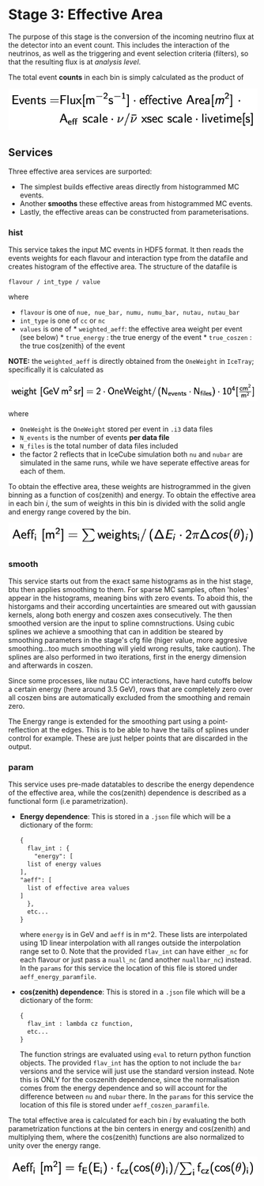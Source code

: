 # Stage 3: Effective Area

The purpose of this stage is the conversion of the incoming neutrino flux at the detector into an event count. This includes the interaction of the neutrinos, as well as the triggering and event selection criteria (filters), so that the resulting flux is at _analysis level_. 

The total event __counts__ in each bin is simply calculated as the product of 

![Events](images/events.png)


## Services
Three effective area services are surported:
  * The simplest builds effective areas directly from histogrammed MC events.
  * Another __smooths__ these effective areas from histogrammed MC events.
  * Lastly, the effective areas can be constructed from parameterisations.

### hist

This service takes the input MC events in HDF5 format. It then reads the events weights for each flavour and interaction type from the datafile and creates histogram of the effective area. The structure of the datafile is
```
flavour / int_type / value
```
where
  *  `flavour` is one of `nue, nue_bar, numu, numu_bar, nutau, nutau_bar`
  *  `int_type` is one of `cc` or `nc`
  *  `values` is one of 
    * `weighted_aeff`: the effective area weight per event (see below)
    * `true_energy` : the true energy of the event
    * `true_coszen` : the true cos(zenith) of the event

**NOTE:** the `weighted_aeff` is directly obtained from the `OneWeight` in `IceTray`; specifically it is calculated as
 
![Weights](images/weight.png)

where 
  * `OneWeight` is the `OneWeight` stored per event in `.i3` data files
  * `N_events` is the number of events **per data file**
  * `N_files` is the total number of data files included
  * the factor 2 reflects that in IceCube simulation both `nu` and `nubar` are simulated in the same runs, while we have seperate effective areas for each of them.

To obtain the effective area, these weights are histrogrammed in the given binning as a function of cos(zenith) and energy. To obtain the effective area in each bin _i_, the sum of weights in this bin is divided with the solid angle and energy range covered by the bin. 

![AeffMC](images/aeffmc.png)

### smooth

This service starts out from the exact same histograms as in the hist stage, btu then applies smoothing to them. For sparse MC samples, often 'holes' appear in the histograms, meaning bins with zero events. To aboid this, the historgams and their according uncertainties are smeared out with gaussian kernels, along both energy and coszen axes consecutively.
The then smoothed version are the input to spline comnstructions. Using cubic splines we achieve a smoothing that can in addition be steared by smoothing parameters in the stage's cfg file (higer value, more aggresive smoothing...too much smoothing will yield wrong results, take caution).
The splines are also performed in two iterations, first in the energy dimension and afterwards in coszen.

Since some processes, like nutau CC interactions, have hard cutoffs below a certain energy (here around 3.5 GeV), rows that are completely zero over all coszen bins are automatically excluded from the smoothing and remain zero.

The Energy range is extended for the smoothing part using a point-reflection at the edges. This is to be able to have the tails of splines under control for example. These are just helper points that are discarded in the output.


### param

This service uses pre-made datatables to describe the energy dependence of the effective area, while the cos(zenith) dependence is described as a functional form (i.e parametrization).
* **Energy dependence**: This is stored in a `.json` file which will be a dictionary of the form:
    ```
    {
      flav_int : {
        "energy": [
	  list of energy values
	],
	"aeff": [
	  list of effective area values
	]
      },
      etc...
    }
    ```

   where `energy` is in GeV and `aeff` is in m^2. These lists are interpolated using 1D linear interpolation with all ranges outside the interpolation range set to 0. Note that the provided `flav_int` can have either `_nc` for each flavour or just pass a `nuall_nc` (and another `nuallbar_nc`) instead. In the `params` for this service the location of this file is stored under `aeff_energy_paramfile`.
   
* **cos(zenith) dependence**: This is stored in a `.json` file which will be a dictionary of the form:
    ```
    {
      flav_int : lambda cz function,
      etc...
    }
    ```
    The function strings are evaluated using `eval` to return python function objects. The provided `flav_int` has the option to not include the `bar` versions and the service will just use the standard version instead. Note this is ONLY for the coszenith dependence, since the normalisation comes from the energy dependence and so will account for the difference between `nu` and `nubar` there. In the `params` for this service the location of this file is stored under `aeff_coszen_paramfile`.

The total effective area is calculated for each bin _i_ by evaluating the both parametrization functions at the bin centers in energy and cos(zenith) and multiplying them, where the cos(zenith) functions are also normalized to unity over the energy range. 

![AeffPar](images/aeffpar.png)


